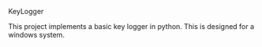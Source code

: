 KeyLogger

This project implements a basic key logger in python. This is designed for a windows system. 